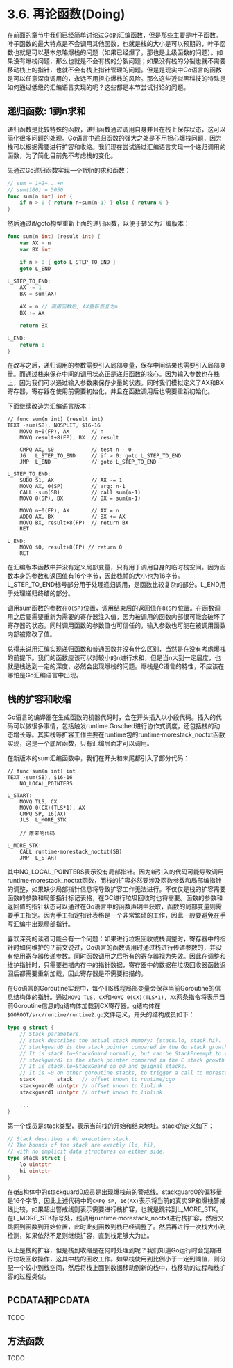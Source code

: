 # 3.6. 再论函数(Doing)

在前面的章节中我们已经简单讨论过Go的汇编函数，但是那些主要是叶子函数。叶子函数的最大特点是不会调用其他函数，也就是栈的大小是可以预期的，叶子函数也就是可以基本忽略爆栈的问题（如果已经爆了，那也是上级函数的问题）。如果没有爆栈问题，那么也就是不会有栈的分裂问题；如果没有栈的分裂也就不需要移动栈上的指针，也就不会有栈上指针管理的问题。但是是现实中Go语言的函数是可以任意深度调用的，永远不用担心爆栈的风险。那么这些近似黑科技的特殊是如何通过低级的汇编语言实现的呢？这些都是本节尝试讨论的问题。

## 递归函数: 1到n求和

递归函数是比较特殊的函数，递归函数通过调用自身并且在栈上保存状态，这可以简化很多问题的处理。Go语言中递归函数的强大之处是不用担心爆栈问题，因为栈可以根据需要进行扩容和收缩。我们现在尝试通过汇编语言实现一个递归调用的函数，为了简化目前先不考虑栈的变化。

先通过Go递归函数实现一个1到n的求和函数：

```go
// sum = 1+2+...+n
// sum(100) = 5050
func sum(n int) int {
	if n > 0 { return n+sum(n-1) } else { return 0 }
}
```

然后通过if/goto构型重新上面的递归函数，以便于转义为汇编版本：

```go
func sum(n int) (result int) {
	var AX = n
	var BX int

	if n > 0 { goto L_STEP_TO_END }
	goto L_END

L_STEP_TO_END:
	AX -= 1
	BX = sum(AX)

	AX = n // 调用函数后, AX重新恢复为n
	BX += AX

	return BX

L_END:
	return 0
}
```

在改写之后，递归调用的参数需要引入局部变量，保存中间结果也需要引入局部变量。而通过栈来保存中间的调用状态正是递归函数的核心。因为输入参数也在栈上，因为我们可以通过输入参数来保存少量的状态。同时我们模拟定义了AX和BX寄存器，寄存器在使用前需要初始化，并且在函数调用后也需要重新初始化。

下面继续改造为汇编语言版本：

```
// func sum(n int) (result int)
TEXT ·sum(SB), NOSPLIT, $16-16
	MOVQ n+0(FP), AX       // n
	MOVQ result+8(FP), BX  // result

	CMPQ AX, $0            // test n - 0
	JG   L_STEP_TO_END     // if > 0: goto L_STEP_TO_END
	JMP  L_END             // goto L_STEP_TO_END

L_STEP_TO_END:
	SUBQ $1, AX            // AX -= 1
	MOVQ AX, 0(SP)         // arg: n-1
	CALL ·sum(SB)          // call sum(n-1)
	MOVQ 8(SP), BX         // BX = sum(n-1)

	MOVQ n+0(FP), AX       // AX = n
	ADDQ AX, BX            // BX += AX
	MOVQ BX, result+8(FP)  // return BX
	RET

L_END:
	MOVQ $0, result+8(FP) // return 0
    RET
```

在汇编版本函数中并没有定义局部变量，只有用于调用自身的临时栈空间。因为函数本身的参数和返回值有16个字节，因此栈帧的大小也为16字节。L_STEP_TO_END标号部分用于处理递归调用，是函数比较复杂的部分。L_END用于处理递归终结的部分。

调用sum函数的参数在`0(SP)`位置，调用结束后的返回值在`8(SP)`位置。在函数调用之后要需要重新为需要的寄存器注入值，因为被调用的函数内部很可能会破坏了寄存器的状态。同时调用函数的参数值也可信任的，输入参数也可能在被调用函数内部被修改了值。

总得来说用汇编实现递归函数和普通函数并没有什么区别，当然是在没有考虑爆栈的前提下。我们的函数应该可以对较小的n进行求和，但是当n大到一定层度，也就是栈达到一定的深度，必然会出现爆栈的问题。爆栈是C语言的特性，不应该在哪怕是Go汇编语言中出现。

## 栈的扩容和收缩

Go语言的编译器在生成函数的机器代码时，会在开头插入以小段代码。插入的代码可以做很多事情，包括触发runtime.Gosched进行协作式调度，还包括栈的动态增长等。其实栈等扩容工作主要在runtime包的runtime·morestack_noctxt函数实现，这是一个底层函数，只有汇编层面才可以调用。

在新版本的sum汇编函数中，我们在开头和末尾都引入了部分代码：

```
// func sum(n int) int
TEXT ·sum(SB), $16-16
	NO_LOCAL_POINTERS

L_START:
	MOVQ TLS, CX
	MOVQ 0(CX)(TLS*1), AX
	CMPQ SP, 16(AX)
	JLS  L_MORE_STK

	// 原来的代码

L_MORE_STK:
	CALL runtime·morestack_noctxt(SB)
	JMP  L_START
```

其中NO_LOCAL_POINTERS表示没有局部指针。因为新引入的代码可能导致调用runtime·morestack_noctxt函数，而栈的扩容必然要涉及函数参数和局部编指针的调整，如果缺少局部指针信息将导致扩容工作无法进行。不仅仅是栈的扩容需要函数的参数和局部指针标记表格，在GC进行垃圾回收时也将需要。函数的参数和返回值的指针状态可以通过在Go语言中的函数声明中获取，函数的局部变量则需要手工指定。因为手工指定指针表格是一个非常繁琐的工作，因此一般要避免在手写汇编中出现局部指针。

喜欢深究的读者可能会有一个问题：如果进行垃圾回收或栈调整时，寄存器中的指针时如何维护的？前文说过，Go语言的函数调用时通过栈进行传递参数的，并没有使用寄存器传递参数。同时函数调用之后所有的寄存器视为失效。因此在调整和维护指针时，只需要扫描内存中的指针数据，寄存器中的数据在垃圾回收器函数返回后都需要重新加载，因此寄存器是不需要扫描的。

在Go语言的Goroutine实现中，每个TlS线程局部变量会保存当前Goroutine的信息结构体的指针。通过`MOVQ TLS, CX`和`MOVQ 0(CX)(TLS*1), AX`两条指令将表示当前Goroutine信息的g结构体加载到CX寄存器。g结构体在`$GOROOT/src/runtime/runtime2.go`文件定义，开头的结构成员如下：

```go
type g struct {
	// Stack parameters.
	// stack describes the actual stack memory: [stack.lo, stack.hi).
	// stackguard0 is the stack pointer compared in the Go stack growth prologue.
	// It is stack.lo+StackGuard normally, but can be StackPreempt to trigger a preemption.
	// stackguard1 is the stack pointer compared in the C stack growth prologue.
	// It is stack.lo+StackGuard on g0 and gsignal stacks.
	// It is ~0 on other goroutine stacks, to trigger a call to morestackc (and crash).
	stack       stack   // offset known to runtime/cgo
	stackguard0 uintptr // offset known to liblink
	stackguard1 uintptr // offset known to liblink

	...
}
```

第一个成员是stack类型，表示当前栈的开始和结束地址。stack的定义如下：

```go
// Stack describes a Go execution stack.
// The bounds of the stack are exactly [lo, hi),
// with no implicit data structures on either side.
type stack struct {
	lo uintptr
	hi uintptr
}
```

在g结构体中的stackguard0成员是出现爆栈前的警戒线。stackguard0的偏移量是16个字节，因此上述代码中的`CMPQ SP, 16(AX)`表示将当前的真实SP和爆栈警戒线比较，如果超出警戒线则表示需要进行栈扩容，也就是跳转到L_MORE_STK。在L_MORE_STK标号处，线调用runtime·morestack_noctxt进行栈扩容，然后又跳回到函数到开始位置，此时此刻函数到栈已经调整了。然后再进行一次栈大小到检测，如果依然不足则继续扩容，直到栈足够大为止。

以上是栈的扩容，但是栈到收缩是在何时处理到呢？我们知道Go运行时会定期进行垃圾回收操作，这其中栈的回收工作。如果栈使用到比例小于一定到阈值，则分配一个较小到栈空间，然后将栈上面到数据移动到新的栈中，栈移动的过程和栈扩容的过程类似。

## PCDATA和PCDATA

TODO

## 方法函数

TODO
